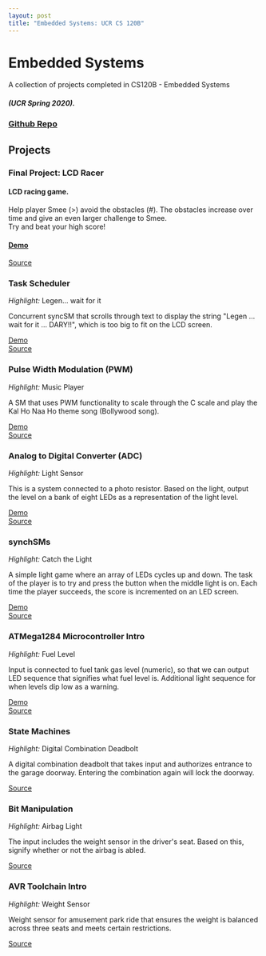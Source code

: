 ```yaml
---
layout: post
title: "Embedded Systems: UCR CS 120B"
---
```


# Embedded Systems

A collection of projects completed in CS120B - Embedded Systems <br/>
##### (UCR Spring 2020).


### [Github Repo](https://github.com/athom031/EmbeddedSystems)

## Projects

<!--                           PROJECTS                                      -->
<div id="lcd"></div>

### Final Project: LCD Racer

#### LCD racing game. <br/>

Help player Smee (>) avoid the obstacles (#). The obstacles increase over time and give an even larger challenge to Smee.
<br/>
Try and beat your high score!

#### [Demo](https://youtu.be/kZFsC9rSBdo) <br/>
[Source](https://github.com/athom031/EmbeddedSystems/tree/master/projects/source/LCDRacer)

<div id="lab11"></div>

### Task Scheduler

<i>Highlight: </i> Legen... wait for it <br/>

Concurrent syncSM that scrolls through text to display the string "Legen ... wait for it ... DARY!!", which is too big to fit on the LCD screen.

[Demo](https://youtu.be/onJCacxnShQ) <br/>
[Source](https://github.com/athom031/EmbeddedSystems/blob/master/projects/source/Lab11/athom031_lab11_part2.c)

<div id="lab9"></div>

### Pulse Width Modulation (PWM)

<i>Highlight: </i> Music Player <br/>

A SM that uses PWM functionality to scale through the C scale and play the Kal Ho Naa Ho theme song (Bollywood song).

[Demo](https://youtu.be/0He5l6V-2h0) <br/>
[Source](https://github.com/athom031/EmbeddedSystems/blob/master/projects/source/Lab9/athom031_lab9_part3.c)

<div id="lab8"></div>

### Analog to Digital Converter (ADC)

<i>Highlight: </i> Light Sensor <br/>

This is a system connected to a photo resistor. Based on the light, output the level on a bank of eight LEDs as a representation of the light level.

[Demo](https://youtu.be/WifXfBjOIZE) <br/>
[Source](https://github.com/athom031/EmbeddedSystems/blob/master/projects/source/Lab8/athom031_lab8_part4.c)

<div id="lab6"></div>

### synchSMs

<i>Highlight: </i> Catch the Light <br/>

A simple light game where an array of LEDs cycles up and down. The task of the player is to try and press the button when the middle light is on. Each time the player succeeds, the score is incremented on an LED screen.

[Demo](https://youtu.be/7MUxzIRRO7U) <br/>
[Source](https://github.com/athom031/EmbeddedSystems/blob/master/projects/source/Lab6/athom031_lab6_part2.c)

<div id="lab5"></div>

### ATMega1284 Microcontroller Intro

<i>Highlight: </i> Fuel Level <br/>

Input is connected to fuel tank gas level (numeric), so that we can output LED sequence that signifies what fuel level is. Additional light sequence for when levels dip low as a warning.

[Demo](https://youtu.be/xjrFZ647MQU) <br/>
[Source](https://github.com/athom031/EmbeddedSystems/blob/master/projects/source/Lab5/athom031_lab5_part1.c)

<div id="lab4"></div>

### State Machines

<i>Highlight: </i> Digital Combination Deadbolt <br/>

A digital combination deadbolt that takes input and authorizes entrance to the garage doorway. Entering the combination again will lock the doorway.

[Source](https://github.com/athom031/EmbeddedSystems/blob/master/projects/source/Lab4/athom031_lab4_part5.c)

<div id="lab3"></div>

### Bit Manipulation
<i>Highlight: </i> Airbag Light <br/>

The input includes the weight sensor in the driver's seat. Based on this, signify whether or not the airbag is abled.

[Source](https://github.com/athom031/EmbeddedSystems/blob/master/projects/source/Lab3/athom031_lab3_part5.c)

<div id="lab2"></div>

### AVR Toolchain Intro
<i>Highlight: </i> Weight Sensor <br/>

Weight sensor for amusement park ride that ensures the weight is balanced across three seats and meets certain restrictions.

[Source](https://github.com/athom031/EmbeddedSystems/blob/master/projects/source/Lab2/athom031_lab2_part4.c)
